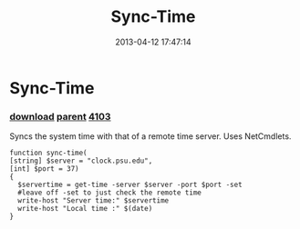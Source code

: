 ﻿---
pid:            4102
parent:         1121
children:       4103
poster:         boggers
title:          Sync-Time
date:           2013-04-12 17:47:14
description:    Syncs the system time with that of a remote time server.  Uses NetCmdlets.
format:         posh
---

# Sync-Time

### [download](4102.ps1) [parent](1121.md) [4103](4103.md)

Syncs the system time with that of a remote time server.  Uses NetCmdlets.

```posh
function sync-time(
[string] $server = "clock.psu.edu",
[int] $port = 37)
{
  $servertime = get-time -server $server -port $port -set
  #leave off -set to just check the remote time
  write-host "Server time:" $servertime 
  write-host "Local time :" $(date)
}
```

